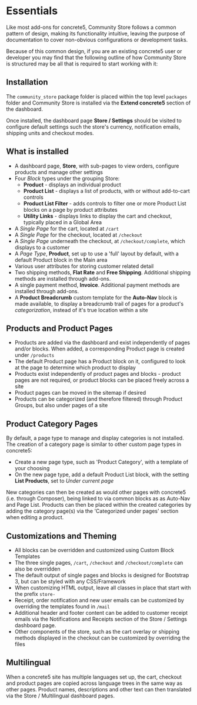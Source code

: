 # Essentials

Like most add-ons for concrete5, Community Store follows a common pattern of design, making its functionality intuitive, leaving the purpose of documentation to cover non-obvious configurations or development tasks.

Because of this common design, if you are an existing concrete5 user or developer you may find that the following outline of how Community Store is structured may be all that is required to start working with it:

## Installation
The `community_store` package folder is placed within the top level `packages` folder and Community Store is installed via the **Extend concrete5** section of the dashboard.

Once installed, the dashboard page **Store / Settings** should be visited to configure default settings such the store's currency, notification emails, shipping units and checkout modes. 

## What is installed
- A dashboard page, **Store**, with sub-pages to view orders, configure products and manage other settings
- Four _Block_ types under the grouping Store:
    - **Product** - displays an individual product
    - **Product List** - displays a list of products, with or without add-to-cart controls
    - **Product List Filter** - adds controls to filter one or more Product List blocks on a page by product attributes
    - **Utility Links** - displays links to display the cart and checkout, typically placed in a Global Area
- A _Single Page_ for the cart, located at `/cart`
- A _Single Page_ for the checkout, located at `/checkout`
- A _Single Page_ underneath the checkout, at `/checkout/complete`, which displays to a customer 
- A _Page Type_, **Product**, set up to use a 'full' layout by default, with a default Product block in the Main area
- Various user attributes for storing customer related detail
- Two shipping methods, **Flat Rate** and **Free Shipping**. Additional shipping methods are installed through add-ons.
- A single payment method, **Invoice**. Additional payment methods are installed through add-ons.
- A **Product Breadcrumb** custom template for the **Auto-Nav** block is made available, to display a breadcrumb trail of pages for a product's _categorization_, instead of it's true location within a site

## Products and Product Pages
- Products are added via the dashboard and exist independently of pages and/or blocks. When added, a corresponding Product page is created under `/products`
- The default Product page has a Product block on it, configured to look at the page to determine which product to display
- Products exist independently of product pages and blocks - product pages are not required, or product blocks can be placed freely across a site
- Product pages can be moved in the sitemap if desired
- Products can be categorized (and therefore filtered) through Product Groups, but also under pages of a site

## Product Category Pages
By default, a page type to manage and display categories is not installed.
The creation of a category page is similar to other custom page types in concrete5:
- Create a new page type, such as 'Product Category', with a template of your choosing
- On the new page type, add a default Product List block, with the setting **List Products**, set to _Under current page_

New categories can then be created as would other pages with concrete5 (i.e. through Composer), being linked to via common blocks as as Auto-Nav and Page List. 
Products can then be placed within the created categories by adding the category page(s) via the 'Categorized under pages' section when editing a product.
 
## Customizations and Theming
- All blocks can be overridden and customized using Custom Block Templates
- The three single pages, `/cart`, `/checkout` and `/checkout/complete` can also be overridden
- The default output of single pages and blocks is designed for Bootstrap 3, but can be styled with any CSS/Framework
- When customizing HTML output, leave all classes in place that start with the prefix `store-`
- Receipt, order notification and new user emails can be customized by overriding the templates found in `/mail`
- Additional header and footer content can be added to customer receipt emails via the Notifications and Receipts section of the Store / Settings dashboard page.
- Other components of the store, such as the cart overlay or shipping methods displayed in the checkout can be customized by overriding the files 

## Multilingual
When a concrete5 site has multiple languages set up, the cart, checkout and product pages are copied across language trees in the same way as other pages. Product names, descriptions and other text can then translated via the Store / Multilingual dashboard pages.
 




 


